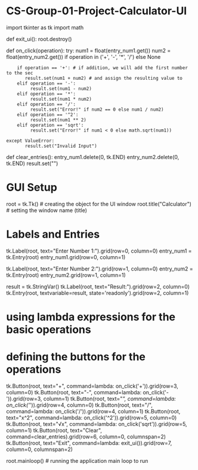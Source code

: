 # CS-Group-01-Project-Calculator-UI
import tkinter as tk
import math

def exit_ui():
    root.destroy()

def on_click(operation):
    try:
        num1 = float(entry_num1.get())
        num2 = float(entry_num2.get()) if operation in ('+', '-', '*', '/') else None

        if operation == '+': # if addition, we will add the first number to the sec
           result.set(num1 + num2) # and assign the resulting value to 
        elif operation == '-':
             result.set(num1 - num2)
        elif operation == '*':
             result.set(num1 * num2)
        elif operation == '/':
             result.set("Error!" if num2 == 0 else num1 / num2)
        elif operation == '^2':
             result.set(num1 ** 2)
        elif operation == 'sqrt':
             result.set("Error!" if num1 < 0 else math.sqrt(num1))

    except ValueError:
           result.set("Invalid Input")

def clear_entries():
    entry_num1.delete(0, tk.END)
    entry_num2.delete(0, tk.END)
    result.set("")
    
# GUI Setup
root = tk.Tk() # creating the object for the UI window
root.title("Calculator") # setting the window name (title)

# Labels and Entries
tk.Label(root, text="Enter Number 1:").grid(row=0, column=0)
entry_num1 = tk.Entry(root)
entry_num1.grid(row=0, column=1)

tk.Label(root, text="Enter Number 2:").grid(row=1, column=0)
entry_num2 = tk.Entry(root)
entry_num2.grid(row=1, column=1)

result = tk.StringVar()
tk.Label(root, text="Result:").grid(row=2, column=0)
tk.Entry(root, textvariable=result, state='readonly').grid(row=2, column=1)

# using lambda expressions for the basic operations
# defining the buttons for the operations
tk.Button(root, text="+", command=lambda: on_click('+')).grid(row=3, column=0)
tk.Button(root, text="-", command=lambda: on_click('-')).grid(row=3, column=1)
tk.Button(root, text="*", command=lambda: on_click('*')).grid(row=4, column=0)
tk.Button(root, text="/", command=lambda: on_click('/')).grid(row=4, column=1)
tk.Button(root, text="x^2", command=lambda: on_click('^2')).grid(row=5, column=0)
tk.Button(root, text="√x", command=lambda: on_click('sqrt')).grid(row=5, column=1)
tk.Button(root, text="Clear", command=clear_entries).grid(row=6, column=0, columnspan=2)
tk.Button(root, text="Exit", command=lambda: exit_ui()).grid(row=7, column=0, columnspan=2)

root.mainloop() # running the application main loop to run 
